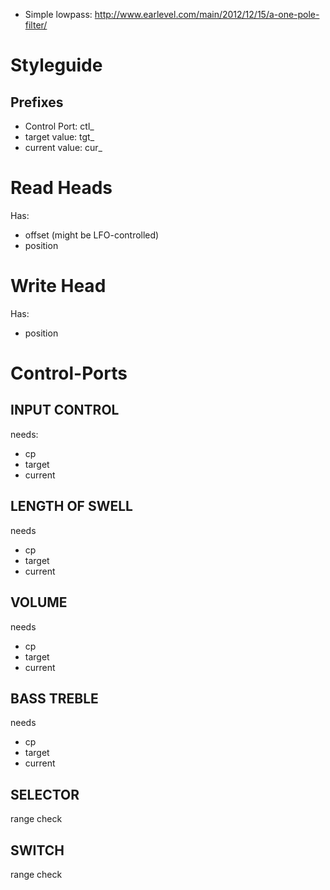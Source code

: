 - Simple lowpass: http://www.earlevel.com/main/2012/12/15/a-one-pole-filter/

# Styleguide

## Prefixes

 - Control Port: ctl_
 - target value: tgt_
 - current value: cur_

# Read Heads

Has:

 - offset (might be LFO-controlled)
 - position
 
# Write Head

Has:

 - position 


# Control-Ports

## INPUT CONTROL
needs:
- cp
- target
- current

## LENGTH OF SWELL
needs
- cp
- target
- current

## VOLUME
needs
- cp
- target
- current

## BASS TREBLE
needs
- cp
- target
- current

## SELECTOR
range check

## SWITCH
range check